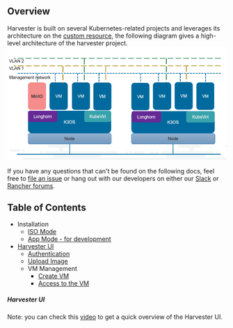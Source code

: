 ## Overview
Harvester is built on several Kubernetes-related projects and leverages its architecture on the [custom resource](https://kubernetes.io/docs/concepts/extend-kubearnetes/api-extension/custom-resources/), the following diagram gives a high-level architecture of the harvester project.
![architecutre.png](./assets/architecture.png)


If you have any questions that can't be found on the following docs, feel free to [file an issue](https://github.com/rancher/harvester/issues/new/choose)
or hang out with our developers on either our [Slack](https://slack.rancher.io/) or [Rancher forums](https://forums.rancher.com/).

## Table of Contents

- Installation
  * [ISO Mode](./iso-installation.md)
  * [App Mode - for development](app-mode-installation.md)
- [Harvester UI](#harvester-ui)
  - [Authentication](./authentication.md)
  - [Upload Image](./upload-image.md)
  - VM Management
    * [Create VM](./create-vm.md)
    * [Access to the VM](./access-to-the-vm.md)


##### Harvester UI
Note: you can check this [video](https://vimeo.com/489756753) to get a quick overview of the Harvester UI.
